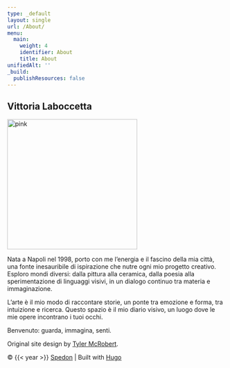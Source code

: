 ```yaml
---
type: _default
layout: single
url: /About/
menu:
  main:
    weight: 4
    identifier: About
    title: About
unifiedAlt: ''
_build:
  publishResources: false
---
```

## Vittoria Laboccetta
<img src="/images/minipurp.jpg" alt="pink" width="300">

Nata a Napoli nel 1998, porto con me l’energia e il fascino della mia città, una fonte inesauribile di ispirazione che nutre ogni mio progetto creativo. Esploro mondi diversi: dalla pittura alla ceramica, dalla poesia alla sperimentazione di linguaggi visivi, in un dialogo continuo tra materia e immaginazione.

L’arte è il mio modo di raccontare storie, un ponte tra emozione e forma, tra intuizione e ricerca. Questo spazio è il mio diario visivo, un luogo dove le mie opere incontrano i tuoi occhi. 

Benvenuto: guarda, immagina, senti.

Original site design by <u>[Tyler McRobert](https://tylermcrobert.com)</u>.

&copy; {{< year >}} <u>[Spedon](https://github.com/Sped0n/bridget)</u> | Built with <u>[Hugo](https://gohugo.io/)</u>
